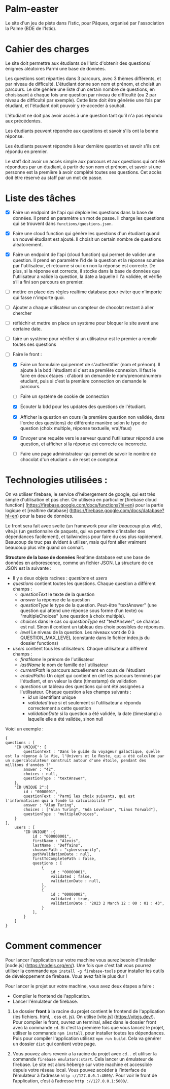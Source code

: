 # Palm-easter
Le site d'un jeu de piste dans l'Istic, pour Pâques, organisé par l'association la Palme (BDE de l'Istic).


# Cahier des charges
Le site doit permettre aux étudiants de l'Istic d'obtenir des questions/énigmes aléatoires
Parmi une base de données.


Les questions sont réparties dans 3 parcours, avec 3 thèmes différents, et par niveau de difficulté. L'étudiant donne son nom et prénom, et choisit un parcours. Le site génère une liste d'un certain nombre de questions, en choisissant à chaque fois une question par niveau de difficulté (ou 2 par niveau de difficulté par exemple).
Cette liste doit être générée une fois par étudiant, et l'étudiant doit pouvoir y ré-acceder à souhait.


L'étudiant ne doit pas avoir accès à une question tant qu'il n'a pas répondu aux précédentes.


Les étudiants peuvent répondre aux questions et savoir s'ils ont la bonne réponse.


Les étudiants peuvent répondre à leur dernière question et savoir s'ils ont répondu en premier.


Le staff doit avoir un accès simple aux parcours et aux questions qui ont été répondues par un étudiant, à partir de son nom et prénom, et savoir si une personne est la première à avoir complété toutes ses questions. Cet accès doit être réservé au staff par un mot de passe.


# Liste des tâches
- [x] Faire un endpoint de l'api qui déploie les questions dans la base de données. Il prend en paramètre un mot de passe. Il charge les questions qui se trouvent dans `functions/questions.json`.
- [x] Faire une cloud function qui génère les questions d'un étudiant quand un nouvel étudiant est ajouté. Il choisit un certain nombre de questions aléatoirement.

- [x] Faire un endpoint de l'api (cloud function) qui permet de valider une question. Il prend en paramètre l'id de la question et la réponse soumise par l'utilisateur, et retourne si oui on non la réponse est correcte. De plus, si la réponse est correcte, il stocke dans la base de données que l'utilisateur a validé la question, la date a laquelle il l'a validée, et vérifie s’il a fini son parcours en premier.

- [ ] mettre en place des règles realtime database pour éviter que n'importe qui fasse n'importe quoi.

- [ ] Ajouter a chaque utilisateur un compteur de chocolat restant à aller chercher

- [ ] réfléchir et mettre en place un système pour bloquer le site avant une certaine date.

- [ ] faire un système pour vérifier si un utilisateur est le premier a remplir toutes ses questions 

- [ ] Faire le front :
    - [x] Faire un formulaire qui permet de s'authentifier (nom et prénom). Il ajoute à la bdd l'étudiant si c'est sa première connexion. Il faut le faire en deux étapes : d'abord on demande le nom/prenom/numero etudiant, puis si c'est la première connection on demande le parcours.
    - [ ] Faire un système de cookie de connection
    - [x] Écouter la bdd pour les updates des questions de l'étudiant.
    - [x] Afficher la question en cours (la première question non validée, dans l'ordre des questions) de différente manière selon le type de question (choix multiple, réponse textuelle, vrai/faux)
    - [x] Envoyer une requête vers le serveur quand l'utilisateur répond à une question, et afficher si la réponse est correcte ou incorrecte.
    - [ ] Faire une page administrateur qui permet de savoir le nombre de chocolat d'un etudiant + de reset ce compteur.


# Technologies utilisées :
On va utiliser firebase, le service d'hébergement de google, qui est très simple d'utilisation et pas cher. On utilisera en particulier [firebase cloud function] (https://firebase.google.com/docs/functions?hl=en) pour la partie logique et [realtime database] (https://firebase.google.com/docs/database?hl=en) pour la base de données.


Le front sera fait avec svelte (un framework pour aller *beaucoup* plus vite), vite.js (un gestionnaire de paquets, qui va permettre d'installer des dépendances facilement), et tailwindcss pour faire du css plus rapidement. Beaucoup de truc pas évident à utiliser, mais qui font aller vraiment beaucoup plus vite quand on connait.


**Structure de la base de données**
Realtime database est une base de données en arborescence, comme un fichier JSON. La structure de ce JSON est la suivante :


- Il y a deux objets racines : *questions* et *users*
- *questions* contient toutes les questions. Chaque question a différent champs :
    - *questionText* le texte de la question
    - *answer* la réponse de la question
    - *questionType* le type de la question. Peut-être "textAnswer" (une question qui attend une réponse sous forme d'un texte) ou "multipleChoices" (une question à choix multiple).
    - *choices* dans le cas ou *questionType* est "textAnswer", ce champs est nul. Sinon il contient un tableau des choix possibles de réponses.
    - *level* Le niveau de la question. Les niveaux vont de 0 à QUESTION_MAX_LEVEL (constante dans le fichier index.js du dossier functions)
- *users* contient tous les utilisateurs. Chaque utilisateur a différent champs :
    - *firstName* le prénom de l'utilisateur
    - *lastName* le nom de famille de l'utilisateur
    - *currentPath* le parcours actuellement en cours de l'étudiant
    - *endedPaths* Un objet qui contient en clef les parcours terminés par l'étudiant, et en valeur la date (timestamp) de validation
    - *questions* un tableau des questions qui ont été assignées a l'utilisateur. Chaque question a les champs suivants :
        - *id* un identifiant unique
        - *validated* true si et seulement si l'utilisateur a répondu correctement a cette question
        - *validationDate* si la question a été validée, la date (timestamp) a laquelle elle a été validée, sinon null


Voici un exemple :


```
{
questions : [
    "ID UNIQUE": {
        questionText : "Dans le guide du voyageur galactique, quelle est la réponse à la Vie, l'Univers et le Reste, qui a été calculée par un supercalculateur construit autour d'une étoile, pendant des millions d'années ?"
        answer : "42",
        choices : null,
        questionType : "textAnswer",
    },
    "ID UNIQUE 2":{
        id : "0000001",
        questionText : "Parmi les choix suivants, qui est l'informaticien qui a fondé la calculabilité ?"
        answer : "Alan Turing",
        choices : ["Alan Turing", "Ada Lovelace", "Linus Torwald"],
        questionType : "multipleChoices",
    }
],
    users : [
        "ID UNIQUE" :{
            id : "000000001",
            firstName : "Alexis",
            lastName : "Deffains",
            choosenPath : "cybersecurity",
            pathValidationDate : null,
            firstToCompletePath : false,
            questions : [
                {
                    id : "00000001",
                    validated : false,
                    validationDate : null,
                },
                {
                    id : "00000002",
                    validated : true,
                    validationDate : "2023 2 March 12 : 00 : 01 : 43",
                }
            ],
        }
    ]
}
```
# Comment commencer


Pour lancer l'application sur votre machine vous aurez besoin d'installer [node.js] (https://nodejs.org/en/). Une fois que c'est fait vous pourrez utiliser la commande `npm install -g firebase-tools` pour installer les outils de développement de firebase.
Vous avez fait le plus dur !


Pour lancer le projet sur votre machine, vous avez deux étapes a faire :
- Compiler le frontend de l'application.
- Lancer l'émulateur de firebase.


1) Le dossier **front** à la racine du projet contient le frontend de l'application (les fichiers. html, . css et. js). On utilise [vite.js] (https://vitejs.dev/). Pour compiler le front, ouvrez un terminal, allez dans le dossier front avec la commande `cd`. Si c'est la première fois que vous lancez le projet, utiliser la commande `npm install`, pour installer toutes les dépendances. Puis pour compiler l'application utilisez `npm run build`. Cela va générer un dossier `dist` qui contient votre page.


2) Vous pouvez alors revenir a la racine du projet avec `cd..` et utiliser la commande `firebase emulators:start`. Cela lancer un émulateur de firebase. Le site est alors hébergé sur votre machine et accessible depuis votre réseau local. Vous pouvez accéder à l’interface de l’émulateur à l’adresse `http ://127.0.0.1:4000/`. Pour voir le front de l’application, c’est à l’adresse `http ://127.0.0.1:5000/`.